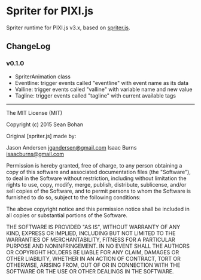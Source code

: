 # Spriter for PIXI.js

Spriter runtime for PIXI.js v3.x, based on [spriter.js](https://github.com/flyover/spriter.js).

## ChangeLog

### v0.1.0

- SpriterAnimation class
- Eventline: trigger events called "eventline" with event name as its data
- Valline: trigger events called "valline" with variable name and new value
- Tagline: trigger events called "tagline" with current available tags

---

The MIT License (MIT)

Copyright (c) 2015 Sean Bohan

Original [spriter.js] made by:

Jason Andersen jgandersen@gmail.com
Isaac Burns isaacburns@gmail.com

Permission is hereby granted, free of charge, to any person obtaining a copy
of this software and associated documentation files (the "Software"), to deal
in the Software without restriction, including without limitation the rights
to use, copy, modify, merge, publish, distribute, sublicense, and/or sell
copies of the Software, and to permit persons to whom the Software is
furnished to do so, subject to the following conditions:

The above copyright notice and this permission notice shall be included in
all copies or substantial portions of the Software.

THE SOFTWARE IS PROVIDED "AS IS", WITHOUT WARRANTY OF ANY KIND, EXPRESS OR
IMPLIED, INCLUDING BUT NOT LIMITED TO THE WARRANTIES OF MERCHANTABILITY,
FITNESS FOR A PARTICULAR PURPOSE AND NONINFRINGEMENT. IN NO EVENT SHALL THE
AUTHORS OR COPYRIGHT HOLDERS BE LIABLE FOR ANY CLAIM, DAMAGES OR OTHER
LIABILITY, WHETHER IN AN ACTION OF CONTRACT, TORT OR OTHERWISE, ARISING FROM,
OUT OF OR IN CONNECTION WITH THE SOFTWARE OR THE USE OR OTHER DEALINGS IN
THE SOFTWARE.

